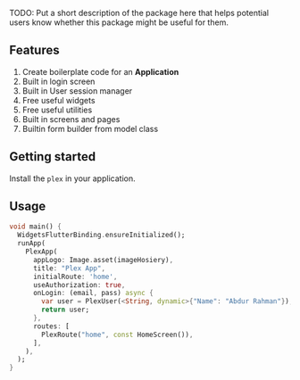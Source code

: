 <!--
This README describes the package. If you publish this package to pub.dev,
this README's contents appear on the landing page for your package.

For information about how to write a good package README, see the guide for
[writing package pages](https://dart.dev/guides/libraries/writing-package-pages).

For general information about developing packages, see the Dart guide for
[creating packages](https://dart.dev/guides/libraries/create-library-packages)
and the Flutter guide for
[developing packages and plugins](https://flutter.dev/developing-packages).
-->

TODO: Put a short description of the package here that helps potential users
know whether this package might be useful for them.

## Features

1. Create boilerplate code for an **Application**
2. Built in login screen
3. Built in User session manager
4. Free useful widgets
5. Free useful utilities
6. Built in screens and pages
7. Builtin form builder from model class

## Getting started

Install the `plex` in your application.

## Usage

```dart
void main() {
  WidgetsFlutterBinding.ensureInitialized();
  runApp(
    PlexApp(
      appLogo: Image.asset(imageHosiery),
      title: "Plex App",
      initialRoute: 'home',
      useAuthorization: true,
      onLogin: (email, pass) async {
        var user = PlexUser(<String, dynamic>{"Name": "Abdur Rahman"});
        return user;
      },
      routes: [
        PlexRoute("home", const HomeScreen()),
      ],
    ),
  );
}
```
